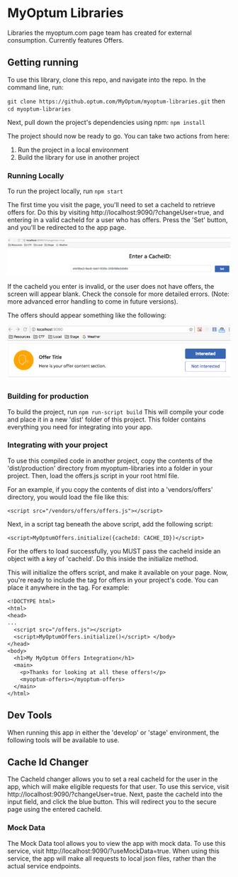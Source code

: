 # MyOptum Libraries

Libraries the myoptum.com page team has created for external consumption. Currently features Offers.

## Getting running

To use this library, clone this repo, and navigate into the repo. In the command line, run:

`git clone https://github.optum.com/MyOptum/myoptum-libraries.git`
then
`cd myoptum-libraries`

Next, pull down the project's dependencies using npm:
`npm install`

The project should now be ready to go. You can take two actions from here:

1. Run the project in a local environment
2. Build the library for use in another project

### Running Locally

To run the project locally, run
`npm start`

The first time you visit the page, you'll need to set a cacheId to retrieve offers for. Do this by visiting http://localhost:9090/?changeUser=true, and entering in a valid cacheId for a user who has offers. Press the 'Set' button, and you'll be redirected to the app page.

![Screenshot of cacheId changer](docs/images/cacheid-changer.png)

If the cacheId you enter is invalid, or the user does not have offers, the screen will appear blank. Check the console for more detailed errors. (Note: more advanced error handling to come in future versions).

The offers should appear something like the following:

![Screenshot of offers app](docs/images/offers.png)

### Building for production

To build the project, run
`npm run-script build`
This will compile your code and place it in a new 'dist' folder of this project. This folder contains everything you need for integrating into your app.

### Integrating with your project

To use this compiled code in another project, copy the contents of the 'dist/production' directory from myoptum-libraries into a folder in your project. Then, load the offers.js script in your root html file.

For an example, if you copy the contents of dist into a 'vendors/offers' directory, you would load the file like this:

    <script src="/vendors/offers/offers.js"></script>

Next, in a script tag beneath the above script, add the following script:

    <script>MyOptumOffers.initialize({cacheId: CACHE_ID})</script>

For the offers to load successfully, you MUST pass the cacheId inside an object with a key of 'cacheId'. Do this inside the initialize method.

This will initialize the offers script, and make it available on your page. Now, you're ready to include the tag for offers in your project's code. You can place it anywhere in the <body> tag. For example:

    <!DOCTYPE html>
    <html>
    <head>
    ...
      <script src="/offers.js"></script>
      <script>MyOptumOffers.initialize()</script> </body>
    </head>
    <body>
      <h1>My MyOptum Offers Integration</h1>
      <main>
        <p>Thanks for looking at all these offers!</p>
        <myoptum-offers></myoptum-offers>
      </main>
    </html>

## Dev Tools

When running this app in either the 'develop' or 'stage' environment, the following tools will be available to use.

## Cache Id Changer

The CacheId changer allows you to set a real cacheId for the user in the app, which will make eligible requests for that user. To use this service, visit http://localhost:9090/?changeUser=true. Next, paste the cacheId into the input field, and click the blue button. This will redirect you to the secure page using the entered cacheId.

### Mock Data

The Mock Data tool allows you to view the app with mock data. To use this service, visit http://localhost:9090/?useMockData=true. When using this service, the app will make all requests to local json files, rather than the actual service endpoints.
